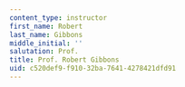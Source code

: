 ```yaml
---
content_type: instructor
first_name: Robert
last_name: Gibbons
middle_initial: ''
salutation: Prof.
title: Prof. Robert Gibbons
uid: c520def9-f910-32ba-7641-4278421dfd91
---
```

